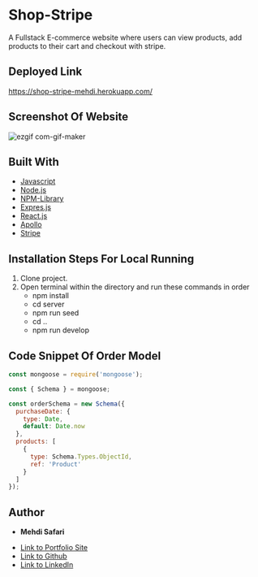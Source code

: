 # Shop-Stripe
A Fullstack E-commerce website where users can view products, add products to their cart and checkout with stripe.

## Deployed Link
https://shop-stripe-mehdi.herokuapp.com/

## Screenshot Of Website
![ezgif com-gif-maker](https://user-images.githubusercontent.com/75599021/144123218-81201d81-671e-4232-8263-acc9e41775ad.gif)

## Built With
* [Javascript](https://developer.mozilla.org/en-US/docs/Web/JavaScript)
* [Node.js](https://nodejs.org/en/docs/)
* [NPM-Library](https://docs.npmjs.com/)
* [Expres.js](https://expressjs.com/)
* [React.js](https://reactjs.org/)
* [Apollo](https://www.apollographql.com/)
* [Stripe](https://stripe.com/en-gb-us)

## Installation Steps For Local Running
1. Clone project.
2. Open terminal within the directory and run these commands in order
    - npm install
    - cd server
    - npm run seed
    - cd ..
    - npm run develop

## Code Snippet Of Order Model 
```javascript
const mongoose = require('mongoose');

const { Schema } = mongoose;

const orderSchema = new Schema({
  purchaseDate: {
    type: Date,
    default: Date.now
  },
  products: [
    {
      type: Schema.Types.ObjectId,
      ref: 'Product'
    }
  ]
});
```

## Author

* **Mehdi Safari**

- [Link to Portfolio Site](https://mehdisafari77.github.io/Basic-Bio/)
- [Link to Github](https://github.com/mehdisafari77)
- [Link to LinkedIn](https://www.linkedin.com/in/mehdi-safari-992799142/)
